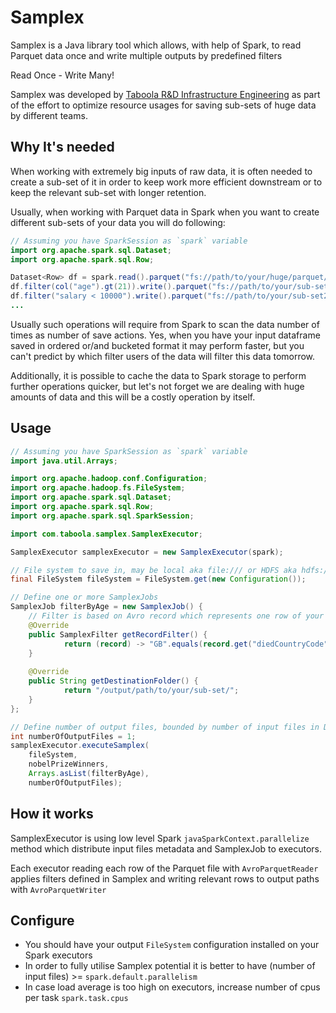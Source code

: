 Samplex
=====
Samplex is a Java library tool which allows, with help of Spark, 
to read Parquet data once and write multiple outputs by predefined filters

Read Once - Write Many!

Samplex was developed by [Taboola R&D Infrastructure Engineering](https://discover.taboola.com/taboola-infrastructure-engineering/) as part of the effort 
to optimize resource usages for saving sub-sets of huge data by different teams.

## Why It's needed   
When working with extremely big inputs of raw data, it is often needed to create
a sub-set of it in order to keep work more efficient downstream or to keep the relevant sub-set with longer retention.

Usually, when working with Parquet data in Spark 
when you want to create different sub-sets of your data you will do following:

```java
// Assuming you have SparkSession as `spark` variable
import org.apache.spark.sql.Dataset;
import org.apache.spark.sql.Row;

Dataset<Row> df = spark.read().parquet("fs://path/to/your/huge/parquet/data");
df.filter(col("age").gt(21)).write().parquet("fs://path/to/your/sub-set1");
df.filter("salary < 10000").write().parquet("fs://path/to/your/sub-set2");
...
```
Usually such operations will require from Spark to scan the data number of times as number of save actions.
Yes, when you have your input dataframe saved in ordered or/and bucketed format it may perform faster,
but you can't predict by which filter users of the data will filter this data tomorrow.  

Additionally, it is possible to cache the data to Spark storage to perform further operations quicker,
but let's not forget we are dealing with huge amounts of data and this will be a costly operation by itself.

## Usage

```java
// Assuming you have SparkSession as `spark` variable
import java.util.Arrays;

import org.apache.hadoop.conf.Configuration;
import org.apache.hadoop.fs.FileSystem;
import org.apache.spark.sql.Dataset;
import org.apache.spark.sql.Row;
import org.apache.spark.sql.SparkSession;

import com.taboola.samplex.SamplexExecutor;

SamplexExecutor samplexExecutor = new SamplexExecutor(spark);

// File system to save in, may be local aka file:/// or HDFS aka hdfs://your_name_node
final FileSystem fileSystem = FileSystem.get(new Configuration());

// Define one or more SamplexJobs
SamplexJob filterByAge = new SamplexJob() {
    // Filter is based on Avro record which represents one row of your data
    @Override
    public SamplexFilter getRecordFilter() {
            return (record) -> "GB".equals(record.get("diedCountryCode"));
    }
    
    @Override
    public String getDestinationFolder() {
            return "/output/path/to/your/sub-set/";
    }
};

// Define number of output files, bounded by number of input files in DF from the bottom
int numberOfOutputFiles = 1;
samplexExecutor.executeSamplex(
    fileSystem,
    nobelPrizeWinners,
    Arrays.asList(filterByAge),
    numberOfOutputFiles);
```
## How it works

SamplexExecutor is using low level Spark `javaSparkContext.parallelize` method which distribute
input files metadata and SamplexJob to executors.

Each executor reading each row of the Parquet file with `AvroParquetReader` applies
filters defined in Samplex and writing relevant rows to output paths with `AvroParquetWriter`

## Configure

- You should have your output `FileSystem` configuration installed on your Spark executors 
- In order to fully utilise Samplex potential 
  it is better to have (number of input files) >= `spark.default.parallelism`
- In case load average is too high on executors, increase number of cpus per task `spark.task.cpus` 
